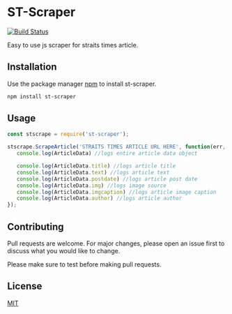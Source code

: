 # ST-Scraper
[![Build Status](https://travis-ci.com/ZacBytes/st-scraper.svg?branch=master)](https://travis-ci.com/ZacBytes/st-scraper)

Easy to use js scraper for straits times article.

## Installation

Use the package manager [npm](https://www.npmjs.com/) to install st-scraper.

```bash
npm install st-scraper
```

## Usage

```js
const stscrape = require('st-scraper');

stscrape.ScrapeArticle('STRAITS TIMES ARTICLE URL HERE', function(err, ArticleData){
   console.log(ArticleData) //logs entire article data object

   console.log(ArticleData.title) //logs article title
   console.log(ArticleData.text) //logs article text
   console.log(ArticleData.postdate) //logs article post date
   console.log(ArticleData.img) //logs image source
   console.log(ArticleData.imgcaption) //logs article image caption
   console.log(ArticleData.author) //logs article author
});
```

## Contributing
Pull requests are welcome. For major changes, please open an issue first to discuss what you would like to change.

Please make sure to test before making pull requests.

## License
[MIT](https://choosealicense.com/licenses/mit/)
